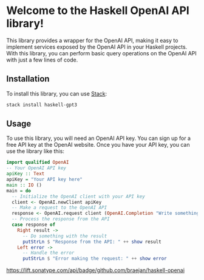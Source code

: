 
# Welcome to the Haskell OpenAI API library!

This library provides a wrapper for the OpenAI API, making it easy to implement services exposed by the OpenAI API in your Haskell projects. With this library, you can perform basic query operations on the OpenAI API with just a few lines of code.

## Installation

To install this library, you can use [Stack](https://docs.haskellstack.org/en/stable/README/):

```bash
stack install haskell-gpt3
```

## Usage

To use this library, you will need an OpenAI API key. You can sign up for a free API key at the OpenAI website.
Once you have your API key, you can use the library like this:

```haskell
import qualified OpenAI
-- Your OpenAI API key
apiKey :: Text
apiKey = "Your API key here"
main :: IO ()
main = do
  -- Initialize the OpenAI client with your API key
  client <- OpenAI.newClient apiKey
  -- Make a request to the OpenAI API
  response <- OpenAI.request client (OpenAI.Completion "Write something here")
  -- Process the response from the API
  case response of
    Right result ->
      -- Do something with the result
      putStrLn $ "Response from the API: " ++ show result
    Left error ->
      -- Handle the error
      putStrLn $ "Error making the request: " ++ show error
```

https://lift.sonatype.com/api/badge/github.com/braejan/haskell-openai